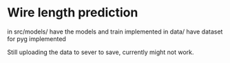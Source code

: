 # Wire length prediction

in src/models/ have the models and train implemented
in data/ have dataset for pyg implemented

Still uploading the data to sever to save, currently might not work. 
